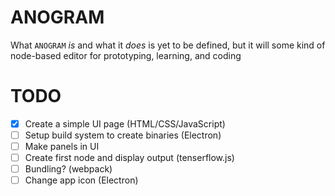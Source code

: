 # ANOGRAM

What `ANOGRAM` *is* and what it *does* is yet to be defined, but it will some kind of node-based editor for prototyping, learning, and coding

# TODO

- [x] Create a simple UI page (HTML/CSS/JavaScript)
- [ ] Setup build system to create binaries (Electron)
- [ ] Make panels in UI
- [ ] Create first node and display output (tenserflow.js)
- [ ] Bundling? (webpack)
- [ ] Change app icon (Electron)